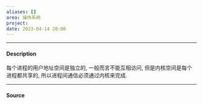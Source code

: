 ```yaml
---
aliases: []
area: 操作系统
project: 
date: 2023-04-14 20:00
---
```

---
#### Description
每个进程的用户地址空间是独立的, 一般而言不能互相访问, 但是内核空间是每个进程都共享的, 所以进程间通信必须通过内核来完成.



---
#### Source
